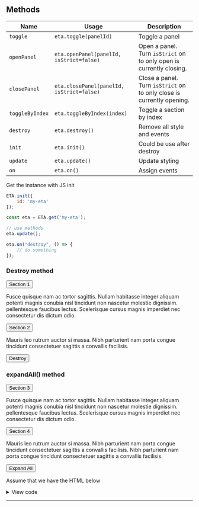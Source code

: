 ## Methods

| Name            | Usage                                     | Description                                                           | 
|-----------------|-------------------------------------------|-----------------------------------------------------------------------|
| `toggle`        | `eta.toggle(panelId)`                     | Toggle a panel                                                        |
| `openPanel`     | `eta.openPanel(panelId, isStrict=false)`  | Open a panel. Turn `isStrict` on to only open is currently closing.   |
| `closePanel`    | `eta.closePanel(panelId, isStrict=false)` | Close a panel. Turn `isStrict` on to only close is currently opening. |
| `toggleByIndex` | `eta.toggleByIndex(index)`                | Toggle a section by index                                             |
| `destroy`       | `eta.destroy()`                           | Remove all style and events                                           |
| `init`          | `eta.init()`                              | Could be use after destroy                                            |
| `update`        | `eta.update()`                            | Update styling                                                        |
| `on`            | `eta.on()`                                | Assign events                                                         |

Get the instance with JS init

```js
ETA.init({
    id: 'my-eta'
});

const eta = ETA.get('my-eta');

// use methods
eta.update();

eta.on("destroy", () => {
    // do something
});
```

### Destroy method

<div data-accordion>
            <div>   
                  <button data-accordion-trigger="section-1">Section 1</button>
                 <div data-accordion-receiver="section-1">
                    <p>Fusce quisque nam ac tortor sagittis. Nullam habitasse integer
                        aliquam potenti magnis conubia nisl tincidunt non nascetur molestie dignissim.
                        pellentesque faucibus lectus. Scelerisque cursus magnis imperdiet nec consectetur dis dictum
                        odio.</p>
                 </div>
            </div>
            <div>
                <button data-accordion-trigger="section-2">Section 2</button>
                <div data-accordion-receiver="section-2">
                    <p>Mauris leo rutrum auctor si massa. Nibh parturient nam porta congue tincidunt consectetuer
                        sagittis a convallis facilisis.
                    </p>
                </div>
            </div>
        <div class="btn-group">
            <button class="btn red" data-btn="destroy-accordion">Destroy</button>
        </div>
</div>


### expandAll() method

<div data-expand-all>
            <div>   
                  <button data-accordion-trigger="section-3">Section 3</button>
                 <div data-accordion-receiver="section-3">
                    <p>Fusce quisque nam ac tortor sagittis. Nullam habitasse integer
                        aliquam potenti magnis conubia nisl tincidunt non nascetur molestie dignissim.
                        pellentesque faucibus lectus. Scelerisque cursus magnis imperdiet nec consectetur dis dictum
                        odio.</p>
                 </div>
            </div>
            <div>
                <button data-accordion-trigger="section-4">Section 4</button>
                <div data-accordion-receiver="section-4">
                    <p>Mauris leo rutrum auctor si massa. Nibh parturient nam porta congue tincidunt consectetuer
                        sagittis a convallis facilisis. Nibh parturient nam porta congue tincidunt consectetuer
                        sagittis a convallis facilisis.
                    </p>
                </div>
            </div>
        <div class="btn-group">
            <button class="btn red" data-btn="expand-all-accordion">Expand All</button>
        </div>
</div>

Assume that we have the HTML below

<details>
<summary>View code</summary>

```html

<div data-accordion>
    <div>
        <button data-accordion-trigger="section-1">Section 1</button>
        <div data-accordion-receiver="section-1">
            <p>Fusce quisque nam ac tortor sagittis. Nullam habitasse integer
                aliquam potenti magnis conubia nisl tincidunt non nascetur molestie dignissim.
                pellentesque faucibus lectus. Scelerisque cursus magnis imperdiet nec consectetur dis dictum
                odio.</p>
        </div>
    </div>
    <div>
        <button data-accordion-trigger="section-2">Section 2</button>
        <div data-accordion-receiver="section-2">
            <p>Mauris leo rutrum auctor si massa. Nibh parturient nam porta congue tincidunt consectetuer
                sagittis a convallis facilisis.
            </p>
        </div>
    </div>
    <div class="btn-group">
        <button class="btn red" data-btn="destroy-accordion">Destroy</button>
    </div>
</div>
```

```js
ETA.init({
    el: document.querySelector('[data-accordion]'),
    id: 'accordion',
    trigger: '[data-accordion-trigger]',
    triggerAttr: 'data-accordion-trigger',
    receiver: '[data-accordion-receiver]',
    receiverAttr: 'data-accordion-receiver',
    allowCollapseAll: false,
    //allowExpandAll: true,
    //liveBreakpoint: [1920, 1024]
    //hash: true
});
const accordion = ETA.get('accordion');

/**
 * Button click
 */
document.querySelectorAll('[data-btn]').forEach(btn => {
    btn.addEventListener('click', (e) => {
        switch(e.target.dataset.btn){
            case 'destroy-accordion':
                accordion.destroy();
                break;
        }
    })
});
```

</details>

---

